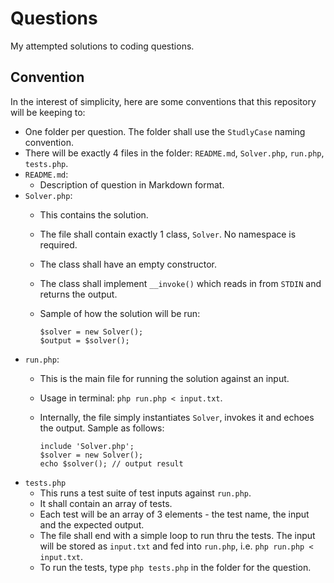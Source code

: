 # Questions
My attempted solutions to coding questions.

## Convention
In the interest of simplicity, here are some conventions that this repository will be keeping to:
- One folder per question. The folder shall use the `StudlyCase` naming convention.
- There will be exactly 4 files in the folder: `README.md`, `Solver.php`, `run.php`, `tests.php`.
- `README.md`:
    + Description of question in Markdown format.
- `Solver.php`:
    + This contains the solution.
    + The file shall contain exactly 1 class, `Solver`. No namespace is required.
    + The class shall have an empty constructor.
    + The class shall implement `__invoke()` which reads in from `STDIN` and returns the output.
    + Sample of how the solution will be run:

      ```
      $solver = new Solver();
      $output = $solver();
      ```
- `run.php`:
    + This is the main file for running the solution against an input.
    + Usage in terminal: `php run.php < input.txt`.
    + Internally, the file simply instantiates `Solver`, invokes it and echoes the output. Sample as follows:

      ```
      include 'Solver.php';
      $solver = new Solver();
      echo $solver(); // output result
      ```
- `tests.php`
    + This runs a test suite of test inputs against `run.php`.
    + It shall contain an array of tests.
    + Each test will be an array of 3 elements - the test name, the input and the expected output.
    + The file shall end with a simple loop to run thru the tests. The input will be stored as `input.txt` and
      fed into `run.php`, i.e. `php run.php < input.txt`.
    + To run the tests, type `php tests.php` in the folder for the question.
